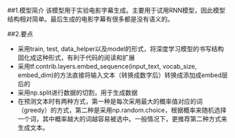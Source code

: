 ##1.模型简介
该模型用于实验电影字幕生成。主要用于试用RNN模型，因此模型结构相对简单。最后生成的电影字幕有很多都是没有语义的。

##2.要点
- 采用train, test, data_helper以及model的形式，将深度学习模型的书写结构固化成这种形式，有利于代码的阅读和扩展
- 采用tf.contrib.layers.embed_sequence(input_text, vocab_size, embed_dim)的方法直接将输入文本（转换成数字后）转换成添加成embed层后的
- 采用np.split进行数据的切割，用于生成数据
- 在预测文本时有两种方式，第一种是每次采用最大的概率值对应的词（greedy）的方式，第二种是采用np.random.choice，根据概率来随机选择一个词，其中概率越大的词越容易被选中。一般情况下，更推荐第二种方式来生成文本。